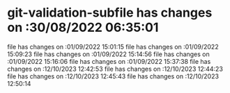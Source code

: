 # git-validation-subfile has changes on :30/08/2022 06:35:01
file has changes on :01/09/2022 15:01:15
file has changes on :01/09/2022 15:09:23
file has changes on :01/09/2022 15:14:56
file has changes on :01/09/2022 15:16:06
file has changes on :01/09/2022 15:37:38
file has changes on :12/10/2023 12:42:53
file has changes on :12/10/2023 12:44:23
file has changes on :12/10/2023 12:45:43
file has changes on :12/10/2023 12:50:14

